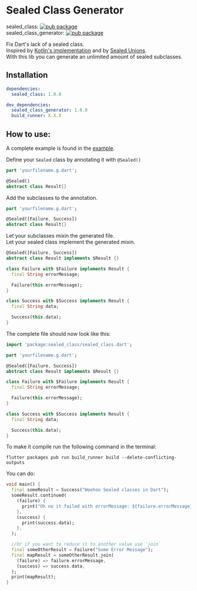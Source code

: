 # Sealed Class Generator

sealed_class: [![pub package](https://img.shields.io/pub/v/sealed_class.svg)](https://pub.dartlang.org/packages/sealed_class)  
sealed_class_generator: [![pub package](https://img.shields.io/pub/v/sealed_class_generator.svg)](https://pub.dartlang.org/packages/sealed_class_generator)

Fix Dart's lack of a sealed class.  
Inspired by [Kotlin's implementation](https://kotlinlang.org/docs/reference/sealed-classes.html) and by [Sealed Unions](https://pub.dev/packages/sealed_unions).  
With this lib you can generate an unlimited amount of sealed subclasses.

## Installation

```yaml
dependencies:
  sealed_class: 1.0.0

dev_dependencies:
  sealed_class_generator: 1.0.0
  build_runner: X.X.X
```

## How to use:

A complete example is found in the [example](https://github.com/timrijckaert/sealed_class_generator/tree/master/example).  

Define your `Sealed` class by annotating it with `@Sealed()`  

```dart
part 'yourfilename.g.dart';

@Sealed()
abstract class Result{}
```

Add the subclasses to the annotation.   

```dart
part 'yourfilename.g.dart';

@Sealed([Failure, Success])
abstract class Result{}
```

Let your subclasses mixin the generated file.  
Let your sealed class implement the generated mixin.

```dart
@Sealed([Failure, Success])
abstract class Result implements $Result {}

class Failure with $Failure implements Result {
  final String errorMessage;

  Failure(this.errorMessage);
}

class Success with $Success implements Result {
  final String data;

  Success(this.data);
}
```

The complete file should now look like this:  

````dart
import 'package:sealed_class/sealed_class.dart';

part 'yourfilename.g.dart';

@Sealed([Failure, Success])
abstract class Result implements $Result {}

class Failure with $Failure implements Result {
  final String errorMessage;

  Failure(this.errorMessage);
}

class Success with $Success implements Result {
  final String data;

  Success(this.data);
}
````

To make it compile run the following command in the terminal:  

```shell script
flutter packages pub run build_runner build --delete-conflicting-outputs
```

You can do:  

```dart
void main() {
  final someResult = Success("Woohoo Sealed classes in Dart");
  someResult.continued(
    (failure) {
      print("Oh no it failed with errorMessage: ${failure.errorMessage}");
    },
    (success) {
      print(success.data);
    },
  );

  //Or if you want to reduce it to another value use `join`
  final someOtherResult = Failure("Some Error Message");
  final mapResult = someOtherResult.join(
    (failure) => failure.errorMessage,
    (success) => success.data,
  );
  print(mapResult);
}
```
